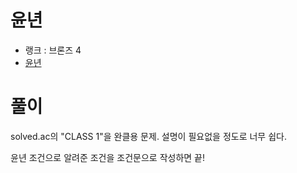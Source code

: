 # 윤년

- 랭크 : 브론즈 4
- [윤년](https://www.acmicpc.net/problem/2753)

# 풀이

solved.ac의 "CLASS 1"을 완클용 문제. 설명이 필요없을 정도로 너무 쉽다.

윤년 조건으로 알려준 조건을 조건문으로 작성하면 끝!